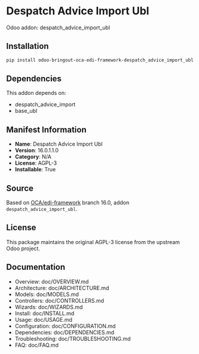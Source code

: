 # Despatch Advice Import Ubl

Odoo addon: despatch_advice_import_ubl

## Installation

```bash
pip install odoo-bringout-oca-edi-framework-despatch_advice_import_ubl
```

## Dependencies

This addon depends on:
- despatch_advice_import
- base_ubl

## Manifest Information

- **Name**: Despatch Advice Import Ubl
- **Version**: 16.0.1.1.0
- **Category**: N/A
- **License**: AGPL-3
- **Installable**: True

## Source

Based on [OCA/edi-framework](https://github.com/OCA/edi-framework) branch 16.0, addon `despatch_advice_import_ubl`.

## License

This package maintains the original AGPL-3 license from the upstream Odoo project.

## Documentation

- Overview: doc/OVERVIEW.md
- Architecture: doc/ARCHITECTURE.md
- Models: doc/MODELS.md
- Controllers: doc/CONTROLLERS.md
- Wizards: doc/WIZARDS.md
- Install: doc/INSTALL.md
- Usage: doc/USAGE.md
- Configuration: doc/CONFIGURATION.md
- Dependencies: doc/DEPENDENCIES.md
- Troubleshooting: doc/TROUBLESHOOTING.md
- FAQ: doc/FAQ.md
